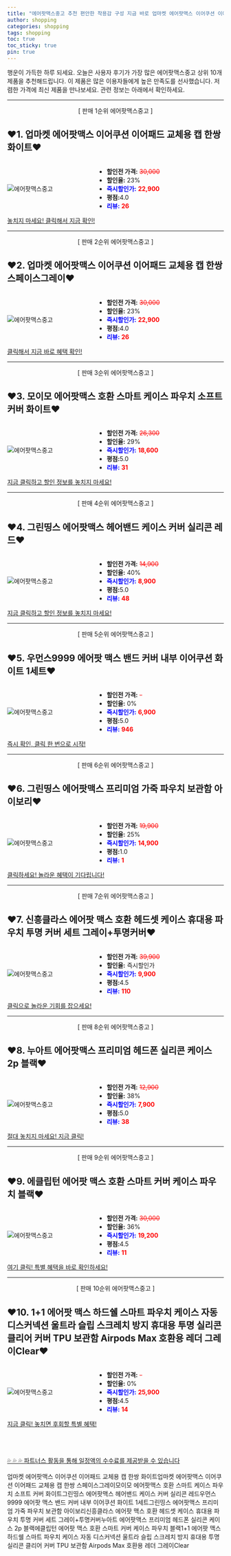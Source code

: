 ```yaml
---
title: "에어팟맥스중고 추천 편안한 착용감 구성 지금 바로 업마켓 에어팟맥스 이어쿠션 이어패드 교체용"
author: shopping
categories: shopping
tags: shopping
toc: true
toc_sticky: true
pin: true
---
```

행운이 가득한 하루 되세요. 오늘은 사용자 후기가 가장 많은 에어팟맥스중고 상위 10개 제품을 추천해드립니다. 이 제품은 많은 이용자들에게 높은 만족도를 선사했습니다. 저렴한 가격에 최신 제품을 만나보세요. 관련 정보는 아래에서 확인하세요.

---
<p class="toplist" style="margin: 0 auto; display: block; width: fit-content;">[ 판매 1순위 에어팟맥스중고 ]</p>

<h2><strong>❤️1. 업마켓 에어팟맥스 이어쿠션 이어패드 교체용 캡 한쌍 화이트❤️</strong></h2>

<div style="display: flex; align-items: center;">
    <div style="flex: 0.4;">
        <img src="https://thumbnail9.coupangcdn.com/thumbnails/remote/230x230ex/image/vendor_inventory/f64c/92154e81221f5aaa0f09c3da54f7ec8ce5b61650f9754e1f08d6754548ba.jpg" alt="에어팟맥스중고" style="max-width: 100%;">
    </div>
    <div style="flex: 0.6; margin-left: 10px;">
        <ul>
            <li><strong>할인전 가격:</strong> <del style="color: red;">30,000</del></li>
            <li><strong>할인율:</strong> 23%</li>
            <li><span style='color:blue'><strong>즉시할인가:</strong></span> <span style='color:red'><strong>22,900</strong></span></li>
            <li><strong>평점:</strong>4.0</li>
            <li><span style='color:blue'><strong>리뷰:</strong></span> <span style='color:red'><strong>26</strong></span></li>
        </ul>
    </div>
</div>
<div class="center">
    <a href="https://William4Davisa.github.io?lptag=AF9450613&subid=githubio&pageKey=7907579910&traceid=V0-153&itemId=21690241634&vendorItemId=88695303898" class="myButton">
        놓치지 마세요! 클릭해서 지금 확인!
    </a>
</div>


---
<p class="toplist" style="margin: 0 auto; display: block; width: fit-content;">[ 판매 2순위 에어팟맥스중고 ]</p>

<h2><strong>❤️2. 업마켓 에어팟맥스 이어쿠션 이어패드 교체용 캡 한쌍 스페이스그레이❤️</strong></h2>

<div style="display: flex; align-items: center;">
    <div style="flex: 0.4;">
        <img src="https://thumbnail9.coupangcdn.com/thumbnails/remote/230x230ex/image/vendor_inventory/1d03/cc15c58749ed41782e420f72bf826b9054a4e28f3bc970212ab16bfb1ed8.jpg" alt="에어팟맥스중고" style="max-width: 100%;">
    </div>
    <div style="flex: 0.6; margin-left: 10px;">
        <ul>
            <li><strong>할인전 가격:</strong> <del style="color: red;">30,000</del></li>
            <li><strong>할인율:</strong> 23%</li>
            <li><span style='color:blue'><strong>즉시할인가:</strong></span> <span style='color:red'><strong>22,900</strong></span></li>
            <li><strong>평점:</strong>4.0</li>
            <li><span style='color:blue'><strong>리뷰:</strong></span> <span style='color:red'><strong>26</strong></span></li>
        </ul>
    </div>
</div>
<div class="center">
    <a href="https://William4Davisa.github.io?lptag=AF9450613&subid=githubio&pageKey=7907579910&traceid=V0-153&itemId=21690241633&vendorItemId=88695303893" class="myButton">
        클릭해서 지금 바로 혜택 확인!
    </a>
</div>


---
<p class="toplist" style="margin: 0 auto; display: block; width: fit-content;">[ 판매 3순위 에어팟맥스중고 ]</p>

<h2><strong>❤️3. 모이모 에어팟맥스 호환 스마트 케이스 파우치 소프트 커버 화이트❤️</strong></h2>

<div style="display: flex; align-items: center;">
    <div style="flex: 0.4;">
        <img src="https://thumbnail10.coupangcdn.com/thumbnails/remote/230x230ex/image/vendor_inventory/7765/76c815366cdc7763c44c6edda3d357494f99d7adcddcfc5e732bcb33c124.jpg" alt="에어팟맥스중고" style="max-width: 100%;">
    </div>
    <div style="flex: 0.6; margin-left: 10px;">
        <ul>
            <li><strong>할인전 가격:</strong> <del style="color: red;">26,300</del></li>
            <li><strong>할인율:</strong> 29%</li>
            <li><span style='color:blue'><strong>즉시할인가:</strong></span> <span style='color:red'><strong>18,600</strong></span></li>
            <li><strong>평점:</strong>5.0</li>
            <li><span style='color:blue'><strong>리뷰:</strong></span> <span style='color:red'><strong>31</strong></span></li>
        </ul>
    </div>
</div>
<div class="center">
    <a href="https://William4Davisa.github.io?lptag=AF9450613&subid=githubio&pageKey=7980777165&traceid=V0-153&itemId=22140528721&vendorItemId=89187187566" class="myButton">
        지금 클릭하고 할인 정보를 놓치지 마세요!
    </a>
</div>


---
<p class="toplist" style="margin: 0 auto; display: block; width: fit-content;">[ 판매 4순위 에어팟맥스중고 ]</p>

<h2><strong>❤️4. 그린띵스 에어팟맥스 헤어밴드 케이스 커버 실리콘 레드❤️</strong></h2>

<div style="display: flex; align-items: center;">
    <div style="flex: 0.4;">
        <img src="https://thumbnail10.coupangcdn.com/thumbnails/remote/230x230ex/image/vendor_inventory/761e/3c28b36941746fe85377a9b4f3c2e12df25d81d101be3b1cb4e2adc598d2.jpg" alt="에어팟맥스중고" style="max-width: 100%;">
    </div>
    <div style="flex: 0.6; margin-left: 10px;">
        <ul>
            <li><strong>할인전 가격:</strong> <del style="color: red;">14,900</del></li>
            <li><strong>할인율:</strong> 40%</li>
            <li><span style='color:blue'><strong>즉시할인가:</strong></span> <span style='color:red'><strong>8,900</strong></span></li>
            <li><strong>평점:</strong>5.0</li>
            <li><span style='color:blue'><strong>리뷰:</strong></span> <span style='color:red'><strong>48</strong></span></li>
        </ul>
    </div>
</div>
<div class="center">
    <a href="https://William4Davisa.github.io?lptag=AF9450613&subid=githubio&pageKey=7892783865&traceid=V0-153&itemId=21612990758&vendorItemId=88709098922" class="myButton">
        지금 클릭하고 할인 정보를 놓치지 마세요!
    </a>
</div>


---
<p class="toplist" style="margin: 0 auto; display: block; width: fit-content;">[ 판매 5순위 에어팟맥스중고 ]</p>

<h2><strong>❤️5. 우먼스9999 에어팟 맥스 밴드 커버 내부 이어쿠션 화이트 1세트❤️</strong></h2>

<div style="display: flex; align-items: center;">
    <div style="flex: 0.4;">
        <img src="https://thumbnail6.coupangcdn.com/thumbnails/remote/230x230ex/image/vendor_inventory/6915/29313d5febc19b4c2e7f3cea31a75c5c521e5a6e8c969f98aab0ce5e748e.jpg" alt="에어팟맥스중고" style="max-width: 100%;">
    </div>
    <div style="flex: 0.6; margin-left: 10px;">
        <ul>
            <li><strong>할인전 가격:</strong> <del style="color: red;">-</del></li>
            <li><strong>할인율:</strong> 0%</li>
            <li><span style='color:blue'><strong>즉시할인가:</strong></span> <span style='color:red'><strong>6,900</strong></span></li>
            <li><strong>평점:</strong>5.0</li>
            <li><span style='color:blue'><strong>리뷰:</strong></span> <span style='color:red'><strong>946</strong></span></li>
        </ul>
    </div>
</div>
<div class="center">
    <a href="https://William4Davisa.github.io?lptag=AF9450613&subid=githubio&pageKey=5492451882&traceid=V0-153&itemId=22212588488&vendorItemId=89258611038" class="myButton">
        즉시 확인, 클릭 한 번으로 시작!
    </a>
</div>


---
<p class="toplist" style="margin: 0 auto; display: block; width: fit-content;">[ 판매 6순위 에어팟맥스중고 ]</p>

<h2><strong>❤️6. 그린띵스 에어팟맥스 프리미엄 가죽 파우치 보관함 아이보리❤️</strong></h2>

<div style="display: flex; align-items: center;">
    <div style="flex: 0.4;">
        <img src="https://thumbnail9.coupangcdn.com/thumbnails/remote/230x230ex/image/vendor_inventory/0266/b48fdf73c0430c79afbe5136d39735bec7e4c45fd2831d48a8a88f3d6870.jpg" alt="에어팟맥스중고" style="max-width: 100%;">
    </div>
    <div style="flex: 0.6; margin-left: 10px;">
        <ul>
            <li><strong>할인전 가격:</strong> <del style="color: red;">19,900</del></li>
            <li><strong>할인율:</strong> 25%</li>
            <li><span style='color:blue'><strong>즉시할인가:</strong></span> <span style='color:red'><strong>14,900</strong></span></li>
            <li><strong>평점:</strong>1.0</li>
            <li><span style='color:blue'><strong>리뷰:</strong></span> <span style='color:red'><strong>1</strong></span></li>
        </ul>
    </div>
</div>
<div class="center">
    <a href="https://William4Davisa.github.io?lptag=AF9450613&subid=githubio&pageKey=7910924225&traceid=V0-153&itemId=21706077543&vendorItemId=88755516552" class="myButton">
        클릭하세요! 놀라운 혜택이 기다립니다!
    </a>
</div>


---
<p class="toplist" style="margin: 0 auto; display: block; width: fit-content;">[ 판매 7순위 에어팟맥스중고 ]</p>

<h2><strong>❤️7. 신흥클라스 에어팟 맥스 호환 헤드셋 케이스 휴대용 파우치 투명 커버 세트 그레이+투명커버❤️</strong></h2>

<div style="display: flex; align-items: center;">
    <div style="flex: 0.4;">
        <img src="https://thumbnail7.coupangcdn.com/thumbnails/remote/230x230ex/image/vendor_inventory/4a3d/b2cfb61d3dcd33eb2d343a1689700f7c2232f39e58929efa2392b274078c.jpg" alt="에어팟맥스중고" style="max-width: 100%;">
    </div>
    <div style="flex: 0.6; margin-left: 10px;">
        <ul>
            <li><strong>할인전 가격:</strong> <del style="color: red;">39,900</del></li>
            <li><strong>할인율:</strong> 즉시할인가</li>
            <li><span style='color:blue'><strong>즉시할인가:</strong></span> <span style='color:red'><strong>9,900</strong></span></li>
            <li><strong>평점:</strong>4.5</li>
            <li><span style='color:blue'><strong>리뷰:</strong></span> <span style='color:red'><strong>110</strong></span></li>
        </ul>
    </div>
</div>
<div class="center">
    <a href="https://William4Davisa.github.io?lptag=AF9450613&subid=githubio&pageKey=6945373487&traceid=V0-153&itemId=16855699090&vendorItemId=87685514855" class="myButton">
        클릭으로 놀라운 기회를 잡으세요!
    </a>
</div>


---
<p class="toplist" style="margin: 0 auto; display: block; width: fit-content;">[ 판매 8순위 에어팟맥스중고 ]</p>

<h2><strong>❤️8. 누아트 에어팟맥스 프리미엄 헤드폰 실리콘 케이스 2p 블랙❤️</strong></h2>

<div style="display: flex; align-items: center;">
    <div style="flex: 0.4;">
        <img src="https://thumbnail10.coupangcdn.com/thumbnails/remote/230x230ex/image/retail/images/2023/09/26/20/6/0cf483ce-b56e-4c40-b332-db2033b4f6cc.jpg" alt="에어팟맥스중고" style="max-width: 100%;">
    </div>
    <div style="flex: 0.6; margin-left: 10px;">
        <ul>
            <li><strong>할인전 가격:</strong> <del style="color: red;">12,900</del></li>
            <li><strong>할인율:</strong> 38%</li>
            <li><span style='color:blue'><strong>즉시할인가:</strong></span> <span style='color:red'><strong>7,900</strong></span></li>
            <li><strong>평점:</strong>5.0</li>
            <li><span style='color:blue'><strong>리뷰:</strong></span> <span style='color:red'><strong>38</strong></span></li>
        </ul>
    </div>
</div>
<div class="center">
    <a href="https://William4Davisa.github.io?lptag=AF9450613&subid=githubio&pageKey=7581997199&traceid=V0-153&itemId=20210654686&vendorItemId=87300721513" class="myButton">
        절대 놓치지 마세요! 지금 클릭!
    </a>
</div>


---
<p class="toplist" style="margin: 0 auto; display: block; width: fit-content;">[ 판매 9순위 에어팟맥스중고 ]</p>

<h2><strong>❤️9. 에클립턴 에어팟 맥스 호환 스마트 커버 케이스 파우치 블랙❤️</strong></h2>

<div style="display: flex; align-items: center;">
    <div style="flex: 0.4;">
        <img src="https://thumbnail6.coupangcdn.com/thumbnails/remote/230x230ex/image/vendor_inventory/8522/3e181e04b54ac8db15949e1cd92c2207499ffce4022b2e49e33574af6e85.jpg" alt="에어팟맥스중고" style="max-width: 100%;">
    </div>
    <div style="flex: 0.6; margin-left: 10px;">
        <ul>
            <li><strong>할인전 가격:</strong> <del style="color: red;">30,000</del></li>
            <li><strong>할인율:</strong> 36%</li>
            <li><span style='color:blue'><strong>즉시할인가:</strong></span> <span style='color:red'><strong>19,200</strong></span></li>
            <li><strong>평점:</strong>4.5</li>
            <li><span style='color:blue'><strong>리뷰:</strong></span> <span style='color:red'><strong>11</strong></span></li>
        </ul>
    </div>
</div>
<div class="center">
    <a href="https://William4Davisa.github.io?lptag=AF9450613&subid=githubio&pageKey=7850303683&traceid=V0-153&itemId=21395053160&vendorItemId=88474949646" class="myButton">
        여기 클릭! 특별 혜택을 바로 확인하세요!
    </a>
</div>


---
<p class="toplist" style="margin: 0 auto; display: block; width: fit-content;">[ 판매 10순위 에어팟맥스중고 ]</p>

<h2><strong>❤️10. 1+1 에어팟 맥스 하드쉘 스마트 파우치 케이스 자동 디스커넥션 울트라 슬립 스크레치 방지 휴대용 투명 실리콘 클리어 커버 TPU 보관함 Airpods Max 호환용 레더 그레이Clear❤️</strong></h2>

<div style="display: flex; align-items: center;">
    <div style="flex: 0.4;">
        <img src="https://thumbnail7.coupangcdn.com/thumbnails/remote/230x230ex/image/vendor_inventory/6a7b/8c37c5acdeb6b0641ec429ec2cd3de3603baa9705bda742d81233b94ed60.jpg" alt="에어팟맥스중고" style="max-width: 100%;">
    </div>
    <div style="flex: 0.6; margin-left: 10px;">
        <ul>
            <li><strong>할인전 가격:</strong> <del style="color: red;">-</del></li>
            <li><strong>할인율:</strong> 0%</li>
            <li><span style='color:blue'><strong>즉시할인가:</strong></span> <span style='color:red'><strong>25,900</strong></span></li>
            <li><strong>평점:</strong>4.5</li>
            <li><span style='color:blue'><strong>리뷰:</strong></span> <span style='color:red'><strong>14</strong></span></li>
        </ul>
    </div>
</div>
<div class="center">
    <a href="https://William4Davisa.github.io?lptag=AF9450613&subid=githubio&pageKey=7505518477&traceid=V0-153&itemId=19655565104&vendorItemId=86761464007" class="myButton">
        지금 클릭! 놓치면 후회할 특별 혜택!
    </a>
</div>

<br><br><br>[💦 💦 💦 파트너스 활동을 통해 일정액의 수수료를 제공받을 수 있습니다](https://link.coupang.com/a/bcpT2c)<br><br>업마켓 에어팟맥스 이어쿠션 이어패드 교체용 캡 한쌍 화이트업마켓 에어팟맥스 이어쿠션 이어패드 교체용 캡 한쌍 스페이스그레이모이모 에어팟맥스 호환 스마트 케이스 파우치 소프트 커버 화이트그린띵스 에어팟맥스 헤어밴드 케이스 커버 실리콘 레드우먼스9999 에어팟 맥스 밴드 커버 내부 이어쿠션 화이트 1세트그린띵스 에어팟맥스 프리미엄 가죽 파우치 보관함 아이보리신흥클라스 에어팟 맥스 호환 헤드셋 케이스 휴대용 파우치 투명 커버 세트 그레이+투명커버누아트 에어팟맥스 프리미엄 헤드폰 실리콘 케이스 2p 블랙에클립턴 에어팟 맥스 호환 스마트 커버 케이스 파우치 블랙1+1 에어팟 맥스 하드쉘 스마트 파우치 케이스 자동 디스커넥션 울트라 슬립 스크레치 방지 휴대용 투명 실리콘 클리어 커버 TPU 보관함 Airpods Max 호환용 레더 그레이Clear